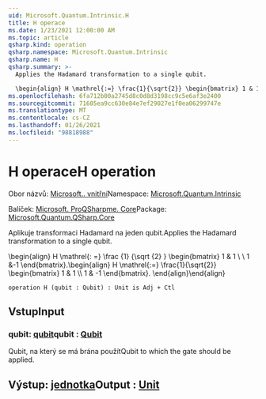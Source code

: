 ```yaml
---
uid: Microsoft.Quantum.Intrinsic.H
title: H operace
ms.date: 1/23/2021 12:00:00 AM
ms.topic: article
qsharp.kind: operation
qsharp.namespace: Microsoft.Quantum.Intrinsic
qsharp.name: H
qsharp.summary: >-
  Applies the Hadamard transformation to a single qubit.

  \begin{align} H \mathrel{:=} \frac{1}{\sqrt{2}} \begin{bmatrix} 1 & 1 \\\\ 1 & -1 \end{bmatrix}. \end{align}
ms.openlocfilehash: 6fa712b00a2745d8c0d8d3198cc9c5e6af3e2400
ms.sourcegitcommit: 71605ea9cc630e84e7ef29027e1f0ea06299747e
ms.translationtype: MT
ms.contentlocale: cs-CZ
ms.lasthandoff: 01/26/2021
ms.locfileid: "98818988"
---
```

# <a name="h-operation"></a><span data-ttu-id="84f59-102">H operace</span><span class="sxs-lookup"><span data-stu-id="84f59-102">H operation</span></span>

<span data-ttu-id="84f59-103">Obor názvů: [Microsoft.. vnitřní](xref:Microsoft.Quantum.Intrinsic)</span><span class="sxs-lookup"><span data-stu-id="84f59-103">Namespace: [Microsoft.Quantum.Intrinsic](xref:Microsoft.Quantum.Intrinsic)</span></span>

<span data-ttu-id="84f59-104">Balíček: [Microsoft. ProQSharpme. Core](https://nuget.org/packages/Microsoft.Quantum.QSharp.Core)</span><span class="sxs-lookup"><span data-stu-id="84f59-104">Package: [Microsoft.Quantum.QSharp.Core](https://nuget.org/packages/Microsoft.Quantum.QSharp.Core)</span></span>


<span data-ttu-id="84f59-105">Aplikuje transformaci Hadamard na jeden qubit.</span><span class="sxs-lookup"><span data-stu-id="84f59-105">Applies the Hadamard transformation to a single qubit.</span></span>

<span data-ttu-id="84f59-106">\begin{align} H \mathrel{: =} \frac {1} {\sqrt {2} } \begin{bmatrix} 1 & 1 \\ \\ 1 &-1 \end{bmatrix}.</span><span class="sxs-lookup"><span data-stu-id="84f59-106">\begin{align} H \mathrel{:=} \frac{1}{\sqrt{2}} \begin{bmatrix} 1 & 1 \\\\ 1 & -1 \end{bmatrix}.</span></span>
<span data-ttu-id="84f59-107">\end{align}</span><span class="sxs-lookup"><span data-stu-id="84f59-107">\end{align}</span></span>

```qsharp
operation H (qubit : Qubit) : Unit is Adj + Ctl
```


## <a name="input"></a><span data-ttu-id="84f59-108">Vstup</span><span class="sxs-lookup"><span data-stu-id="84f59-108">Input</span></span>

### <a name="qubit--qubit"></a><span data-ttu-id="84f59-109">qubit: [qubit](xref:microsoft.quantum.lang-ref.qubit)</span><span class="sxs-lookup"><span data-stu-id="84f59-109">qubit : [Qubit](xref:microsoft.quantum.lang-ref.qubit)</span></span>

<span data-ttu-id="84f59-110">Qubit, na který se má brána použít</span><span class="sxs-lookup"><span data-stu-id="84f59-110">Qubit to which the gate should be applied.</span></span>



## <a name="output--unit"></a><span data-ttu-id="84f59-111">Výstup: [jednotka](xref:microsoft.quantum.lang-ref.unit)</span><span class="sxs-lookup"><span data-stu-id="84f59-111">Output : [Unit](xref:microsoft.quantum.lang-ref.unit)</span></span>

